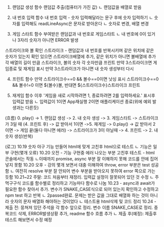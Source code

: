 1. 랜덤값 생성 함수
랜덤값 추출(컴퓨터가 가진 값)
ㄴ 랜덤값을 배열로 받음

2. 내 번호 입력 함수
내 번호 입력 - 숫자 입력해달라는 문구 후에 숫자 입력하기
ㄴ 숫자를 입력해도 readLineAsync은 문자로 받아온다
ㄴ 숫자로 변경, 배열 변경

3. 게임 스타트 함수
부여받은 랜덤값과 내 번호로 게임스타트
ㄴ 내 번호에 0이 있거나 3자리 숫자가 아니면 ERROR 발생

스트라이크와 볼 확인 
스트라이크 - 랜덤값과 내 번호를 반복시키며 같은 위치에 같은 숫자가 있는지 확인
있으면 스트라이크배열에 추가, 같은 위치가 아니면 볼배열에 추가
각 배열의 길이 만큼 스트라이크, 볼의 숫자
각 숫자만큼 프린트
만약 3스트라이크면 게임종료 및 재게임 표시
만약 3스트라이크가 아니면 내 숫자 생성부터 다시

4. 프린트 함수
만약 스트라이크수==0 && 볼수==0이면 낫싱 표시
스트라이크수==0 && 볼수!=0 이면 ${볼수}볼, 반대면 ${스트라이크수}스트라이크 프린트


5. 재게임 함수
이후 '게임을 새로 시작하려면 1, 종료하려면 2를 입력하세요.' 표시후 입력값 받음
ㄴ 입력값이 1이면 App재실행 2이면 애플리케이션 종료(위에 예외 발생과는 다른듯)


(흐름)
0. play() -> 1. 랜덤값 생성 -> 2. 내 숫자 생성 -> 3. 게임스타트
-> 스트라이크가 3일 때 (4. 프린트 후) -> 값 받아서 1이면 ->5. 재게임 -> 0.play()
                                    -> 값 받아서 2이면 -> 게임 끝(둘다 아니면 에러)
-> 스트라이크가 3이 아닐때 -> 4. 프린트 -> 2. 내 숫자 생성(반복)

(로그)
10.19 숫자 야구 기능 만들어 html에 맞게 고친후 html으로 테스트
ㄴ 기능은 일부 구현(몇개 오류)
10.20 오전 - 기능 구현중 에러 나오는 부분 고친후 테스트 - html 콘솔에서는 작동
ㄴ이때까지 promise, async 부분 잘 이해하지 못해 코드를 안에 집어넣지 못함
10.20 오후 - 강의 몇개 보면서 대충 이해하여 throw, error 부분은 test 성공함
ㄴ 여전히 resolve 부분 잘 안되어 변수 부분을 받아오지 못하여 error 쪽으로 가는 듯함
10.21~22 주말: 코드 처음부터 재정리. 입력값 설정이 잘못되어 있던 것 수정
ㄴ 주먹구구식 코드를 함수별로 정리하고 기능마다 함수로 나눔
10.23 - async과 await가 필요한 함수 찾아서 추가. 변수가 SNAKE_CASE식으로 되어 있는지 확인하고 수정하고 npm test 하고 반복 
ㄴ 2passed완료. 문제는 받은 값을 그대로 배열화 하는 것이 아니라 숫자의 문자 배열화 해야하는 것이었다
ㄴ 테스트용 html삭제 및 코드 정리
10.24 - 제출 전: 뭉쳐져 있던 주석을 각 함수 앞으로 정리. 변수 이름 SNAKE_CASE로 정리. 중복코드 삭제, ERROR발생상황 추가, readme 함수 흐름 추가
ㄴ 제출 후(예정): 제출후 테스트 해보면서 수정 예정